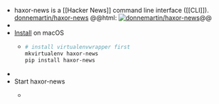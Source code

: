 - haxor-news is a [[Hacker News]] command line interface ([[CLI]]).
  [donnemartin/haxor-news](https://github.com/donnemartin/haxor-news)
  @@html: <a href="https://github.com/donnemartin/haxor-news/"><img src="https://github-readme-stats-astronomer.vercel.app/api/pin/?username=donnemartin&repo=haxor-news&theme=tokyonight" alt="donnemartin/haxor-news"/></a>@@
-
- [Install](https://github.com/donnemartin/haxor-news/blob/master/INSTALLATION.md#virtual-environment-installation) on macOS
	- ```bash
	  # install virtualenvwrapper first
	  mkvirtualenv haxor-news
	  pip install haxor-news
	  ```
-
- Start haxor-news
	- ```bash
	  ```